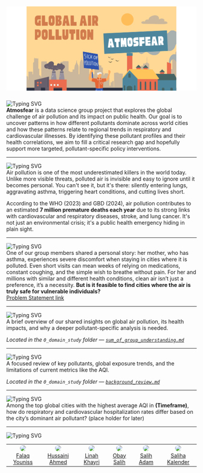 <!-- markdownlint-disable MD013 -->

# ![banner](notes/images/banner2.png)

![Typing SVG](https://readme-typing-svg.herokuapp.com?font=Fira+Code&weight=600&pause=1000&color=B6871ED2&width=435&lines=What+Is+Atmosfear%3F)  
**Atmosfear** is a data science group project that explores the global challenge
of air pollution and its impact on public health. Our goal is to uncover patterns
in how different pollutants dominate across world cities and how these patterns
relate to regional trends in respiratory and cardiovascular illnesses. By
identifying these pollutant profiles and their health correlations, we aim to
fill a critical research gap and hopefully support more targeted,
pollutant-specific policy interventions.

---

![Typing SVG](https://readme-typing-svg.herokuapp.com?font=Fira+Code&weight=600&pause=1000&color=B6871ED2&width=435&lines=Why+Air+Pollution)  
Air pollution is one of the most underestimated killers in the world today.
Unlike more visible threats, polluted air is invisible and easy to ignore until
it becomes personal. You can't see it, but it's there: silently entering lungs,
aggravating asthma, triggering heart conditions, and cutting lives short.

According to the WHO (2023) and GBD (2024), air pollution contributes to an
estimated **7 million premature deaths each year** due to its strong links with
cardiovascular and respiratory diseases, stroke, and lung cancer. It's not just
an environmental crisis; it's a public health emergency hiding in plain sight.

---

![Typing SVG](https://readme-typing-svg.herokuapp.com?font=Fira+Code&weight=600&pause=1000&color=B6871ED2&width=435&lines=Problem+Statment)  
One of our group members shared a personal story: her mother, who has asthma,
experiences severe discomfort when staying in cities where it is polluted. Even
short visits can mean weeks of relying on medications, constant coughing, and
the simple wish to breathe without pain. For her and millions with similar and
different health conditions, clean air isn’t just a preference, it’s a necessity.
**But is it feasible to find cities where the air is truly safe for vulnerable
individuals?**  
[Problem Statement link](0_domain_study/problem_statement.md)

---

![Typing SVG](https://readme-typing-svg.herokuapp.com?font=Fira+Code&weight=600&pause=1000&color=B6871ED2&width=435&lines=Summary+Of+Our+Group+Understanding+)  
A brief overview of our shared insights on global air pollution, its health impacts,
and why a deeper pollutant-specific analysis is needed.

*Located in the `0_domain_study` folder — [`sum_of_group_understanding.md`](0_domain_study/sum_of_group_understanding.md)*

---

![Typing SVG](https://readme-typing-svg.herokuapp.com?font=Fira+Code&weight=600&pause=1000&color=B6871ED2&width=435&lines=Background+Review)  
A focused review of key pollutants, global exposure trends, and the limitations
of current metrics like the AQI.

*Located in the `0_domain_study` folder — [`background_review.md`](0_domain_study/background_review.md)*

---

![Typing SVG](https://readme-typing-svg.herokuapp.com?font=Fira+Code&weight=600&pause=1000&color=B6871ED2&width=435&lines=Research+Question+)  
Among the top global cities with the highest average AQI in **(Timeframe)**,
how do respiratory and cardiovascular hospitalization rates differ based on the
city’s dominant air pollutant? (place holder for later)

---

![Typing SVG](https://readme-typing-svg.herokuapp.com?font=Fira+Code&weight=600&pause=1000&color=B6871ED2&width=435&lines=Atmosfear+Team+Members)  

<table>
  <tr>
    <td align="center">
      <img src="https://avatars.githubusercontent.com/u/189139604?s=88&v=4"
           width="80" style="border-radius: 50%"><br>
      <a href="https://github.com/FalaqMajeed">Falaq Youniss</a>
    </td>
    <td align="center">
      <img src="https://avatars.githubusercontent.com/u/94265187?s=88&v=4"
           width="80" style="border-radius: 50%"><br>
      <a href="https://github.com/Husayn01">Hussaini Ahmed</a>
    </td>
    <td align="center">
      <img src="https://avatars.githubusercontent.com/u/189241139?s=88&v=4"
           width="80" style="border-radius: 50%"><br>
      <a href="https://github.com/linahKhayri">Linah Khayri</a>
    </td>
    <td align="center">
      <img src="https://avatars.githubusercontent.com/u/189270536?s=88&v=4"
           width="80" style="border-radius: 50%"><br>
      <a href="https://github.com/ObayCipher">Obay Salih</a>
    </td>
    <td align="center">
      <img src="https://avatars.githubusercontent.com/u/189570008?s=88&v=4"
           width="80" style="border-radius: 50%"><br>
      <a href="https://github.com/Adamx090">Salih Adam</a>
    </td>
    <td align="center">
      <img src="https://avatars.githubusercontent.com/u/189653861?s=88&v=4"
           width="80" style="border-radius: 50%"><br>
      <a href="https://github.com/salihakalender">Saliha Kalender</a>
    </td>
  </tr>
</table>

<!-- markdownlint-enable MD013 -->
